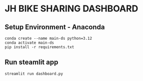 # JH BIKE SHARING DASHBOARD

## Setup Environment - Anaconda

```
conda create --name main-ds python=3.12
conda activate main-ds
pip install -r requirements.txt
```

## Run steamlit app

```
streamlit run dashboard.py
```
